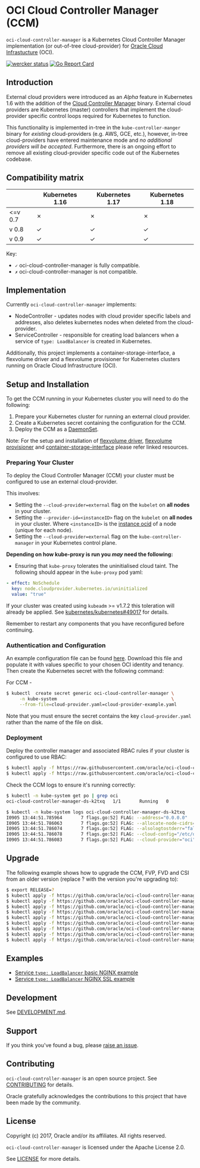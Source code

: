 # OCI Cloud Controller Manager (CCM)

`oci-cloud-controller-manager` is a Kubernetes Cloud Controller Manager
implementation (or out-of-tree cloud-provider) for [Oracle Cloud
Infrastucture][1] (OCI).

[![wercker status](https://app.wercker.com/status/17a52304e0309d138ad41f7ae9f9ea49/s/master "wercker status")](https://app.wercker.com/project/byKey/17a52304e0309d138ad41f7ae9f9ea49)
[![Go Report Card](https://goreportcard.com/badge/github.com/oracle/oci-cloud-controller-manager)](https://goreportcard.com/report/github.com/oracle/oci-cloud-controller-manager)

## Introduction

External cloud providers were introduced as an _Alpha_ feature in Kubernetes
1.6 with the addition of the [Cloud Controller Manager][2] binary. External
cloud providers are Kubernetes (master) controllers that implement the
cloud-provider specific control loops required for Kubernetes to function.

This functionality is implemented in-tree in the `kube-controller-manger` binary
for _existing_ cloud-providers (e.g. AWS, GCE, etc.), however, in-tree
cloud-providers have entered maintenance mode and _no additional providers will
be accepted_. Furthermore, there is an ongoing effort to remove all existing
cloud-provider specific code out of the Kubernetes codebase.

## Compatibility matrix

|          | Kubernetes 1.16        | Kubernetes 1.17        | Kubernetes 1.18        |
|----------|------------------------|------------------------|------------------------|
| <=v 0.7  | ✗                      | ✗                      | ✗                       |
| v 0.8    | ✓                      | ✓                      | ✓                      |
| v 0.9    | ✓                      | ✓                      | ✓                      |

Key:

 * `✓` oci-cloud-controller-manager is fully compatible.
 * `✗` oci-cloud-controller-manager is not compatible.

## Implementation
 Currently `oci-cloud-controller-manager` implements:

 - NodeController - updates nodes with cloud provider specific labels and
   addresses, also deletes kubernetes nodes when deleted from the
   cloud-provider.
 - ServiceController - responsible for creating load balancers when a service
   of `type: LoadBalancer` is created in Kubernetes.

 Additionally, this project implements a container-storage-interface, a flexvolume driver and a flexvolume provisioner for Kubernetes clusters running on Oracle Cloud Infrastructure (OCI).

## Setup and Installation

To get the CCM running in your Kubernetes cluster you will need to do the
following:

 1. Prepare your Kubernetes cluster for running an external cloud provider.
 2. Create a Kubernetes secret containing the configuration for the CCM.
 3. Deploy the CCM as a [DaemonSet][4].

Note: For the setup and installation of [flexvolume driver](flex-volume-driver.md), [flexvolume provisioner](flex-volume-provisioner.md) and [container-storage-interface](container-storage-interface.md) please refer linked resources.

### Preparing Your Cluster

To deploy the Cloud Controller Manager (CCM) your cluster must be configured to
use an external cloud-provider.

This involves:
 - Setting the `--cloud-provider=external` flag on the `kubelet` on **all
   nodes** in your cluster.
 - Setting the `--provider-id=<instanceID>` flag on the `kubelet` on **all
   nodes** in your cluster. 
   Where `<instanceID>` is the [instance ocid][11] of a node (unique for each node).
 - Setting the `--cloud-provider=external` flag on the `kube-controller-manager`
   in your Kubernetes control plane.

**Depending on how kube-proxy is run you _may_ need the following:**

- Ensuring that `kube-proxy` tolerates the uninitialised cloud taint. The
  following should appear in the `kube-proxy` pod yaml:

```yaml
- effect: NoSchedule
  key: node.cloudprovider.kubernetes.io/uninitialized
  value: "true"
```

If your cluster was created using `kubeadm` >= v1.7.2 this toleration will
already be applied. See [kubernetes/kubernetes#49017][5] for details.

Remember to restart any components that you have reconfigured before continuing.

### Authentication and Configuration

An example configuration file can be found [here][7]. Download this file and
populate it with values specific to your chosen OCI identity and tenancy.
Then create the Kubernetes secret with the following command:

For CCM -
```bash
$ kubectl  create secret generic oci-cloud-controller-manager \
     -n kube-system                                           \
     --from-file=cloud-provider.yaml=cloud-provider-example.yaml
```
Note that you must ensure the secret contains the key `cloud-provider.yaml`
rather than the name of the file on disk.

### Deployment

Deploy the controller manager and associated RBAC rules if your cluster
is configured to use RBAC:

```bash
$ kubectl apply -f https://raw.githubusercontent.com/oracle/oci-cloud-controller-manager/master/manifests/cloud-controller-manager/oci-cloud-controller-manager.yaml
$ kubectl apply -f https://raw.githubusercontent.com/oracle/oci-cloud-controller-manager/master/manifests/cloud-controller-manager/oci-cloud-controller-manager-rbac.yaml
```

Check the CCM logs to ensure it's running correctly:

```bash
$ kubectl -n kube-system get po | grep oci
oci-cloud-controller-manager-ds-k2txq   1/1       Running   0          19s

$ kubectl -n kube-system logs oci-cloud-controller-manager-ds-k2txq
I0905 13:44:51.785964       7 flags.go:52] FLAG: --address="0.0.0.0"
I0905 13:44:51.786063       7 flags.go:52] FLAG: --allocate-node-cidrs="false"
I0905 13:44:51.786074       7 flags.go:52] FLAG: --alsologtostderr="false"
I0905 13:44:51.786078       7 flags.go:52] FLAG: --cloud-config="/etc/oci/cloud-provider.yaml"
I0905 13:44:51.786083       7 flags.go:52] FLAG: --cloud-provider="oci"
```

## Upgrade

The following example shows how to upgrade the CCM, FVP, FVD and CSI from an older version (replace ? with the version you're upgrading to):

```bash
$ export RELEASE=?
$ kubectl apply -f https://github.com/oracle/oci-cloud-controller-manager/releases/download/${RELEASE}/oci-cloud-controller-manager-rbac.yaml
$ kubectl apply -f https://github.com/oracle/oci-cloud-controller-manager/releases/download/${RELEASE}/oci-cloud-controller-manager.yaml
$ kubectl apply -f https://github.com/oracle/oci-cloud-controller-manager/releases/download/${RELEASE}/oci-volume-provisioner.yaml
$ kubectl apply -f https://github.com/oracle/oci-cloud-controller-manager/releases/download/${RELEASE}/oci-volume-provisioner-rbac.yaml
$ kubectl apply -f https://github.com/oracle/oci-cloud-controller-manager/releases/download/${RELEASE}/oci-flexvolume-driver.yaml
$ kubectl apply -f https://github.com/oracle/oci-cloud-controller-manager/releases/download/${RELEASE}/oci-flexvolume-driver-rbac.yaml
$ kubectl apply -f https://github.com/oracle/oci-cloud-controller-manager/releases/download/${RELEASE}/oci-csi-controller-driver.yaml
$ kubectl apply -f https://github.com/oracle/oci-cloud-controller-manager/releases/download/${RELEASE}/oci-csi-node-driver.yaml
$ kubectl apply -f https://github.com/oracle/oci-cloud-controller-manager/releases/download/${RELEASE}/oci-csi-node-rbac.yaml
```

## Examples

 - [Service `type: LoadBalancer` basic NGINX example][8]
 - [Service `type: LoadBalancer` NGINX SSL example][9]

## Development

See [DEVELOPMENT.md](docs/development.md).

## Support

If you think you've found a bug, please [raise an issue][3].

## Contributing

`oci-cloud-controller-manager` is an open source project. See [CONTRIBUTING](CONTRIBUTING.md) for
details.

Oracle gratefully acknowledges the contributions to this project that have been made
by the community.

## License

Copyright (c) 2017, Oracle and/or its affiliates. All rights reserved.

`oci-cloud-controller-manager` is licensed under the Apache License 2.0.

See [LICENSE](LICENSE) for more details.

[1]: https://cloud.oracle.com/iaas
[2]: https://kubernetes.io/docs/tasks/administer-cluster/running-cloud-controller/
[3]: https://github.com/oracle/oci-cloud-controller-manager/issues/new
[4]: https://kubernetes.io/docs/concepts/workloads/controllers/daemonset/
[5]: https://github.com/kubernetes/kubernetes/pull/49017
[6]: https://kubernetes.io/docs/concepts/containers/images/#creating-a-secret-with-a-docker-config
[7]: https://github.com/oracle/oci-cloud-controller-manager/tree/master/manifests/provider-config-example.yaml
[8]: https://github.com/oracle/oci-cloud-controller-manager/blob/master/docs/tutorial.md
[9]: https://github.com/oracle/oci-cloud-controller-manager/blob/master/docs/tutorial-ssl.md
[10]: https://github.com/oracle/oci-cloud-controller-manager/blob/master/docs/rate-limiter-configuration.md
[11]: https://docs.cloud.oracle.com/en-us/iaas/Content/Compute/Concepts/computeoverview.htm#two
